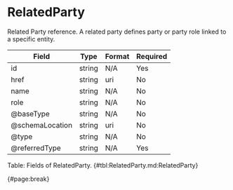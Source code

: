 <!--
    ATTENTION: This file was generated via gradle!
               Do NOT manually edit this file! Any such changes will be overwritten!
-->

# RelatedParty

Related Party reference.
A related party defines party or party role linked to a specific entity.

| Field | Type | Format | Required |
| ------- | ------- | ------- | --- |
| id | string | N/A | Yes |
| href | string | uri | No |
| name | string | N/A | No |
| role | string | N/A | No |
| @baseType | string | N/A | No |
| @schemaLocation | string | uri | No |
| @type | string | N/A | No |
| @referredType | string | N/A | Yes |

Table: Fields of RelatedParty. {#tbl:RelatedParty.md:RelatedParty}

{#page:break}
